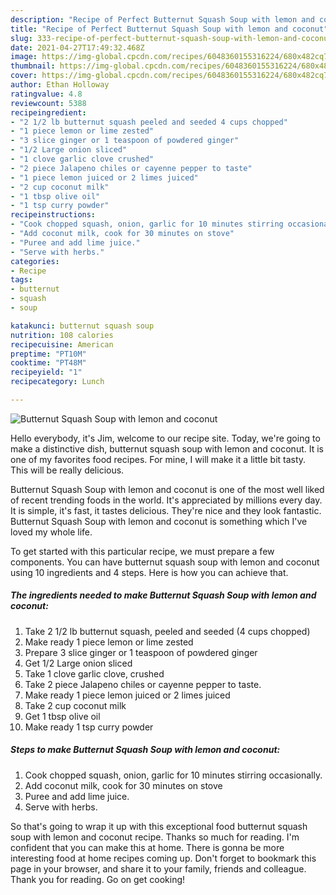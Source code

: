 ```yaml
---
description: "Recipe of Perfect Butternut Squash Soup with lemon and coconut"
title: "Recipe of Perfect Butternut Squash Soup with lemon and coconut"
slug: 333-recipe-of-perfect-butternut-squash-soup-with-lemon-and-coconut
date: 2021-04-27T17:49:32.468Z
image: https://img-global.cpcdn.com/recipes/6048360155316224/680x482cq70/butternut-squash-soup-with-lemon-and-coconut-recipe-main-photo.jpg
thumbnail: https://img-global.cpcdn.com/recipes/6048360155316224/680x482cq70/butternut-squash-soup-with-lemon-and-coconut-recipe-main-photo.jpg
cover: https://img-global.cpcdn.com/recipes/6048360155316224/680x482cq70/butternut-squash-soup-with-lemon-and-coconut-recipe-main-photo.jpg
author: Ethan Holloway
ratingvalue: 4.8
reviewcount: 5388
recipeingredient:
- "2 1/2 lb butternut squash peeled and seeded 4 cups chopped"
- "1 piece lemon or lime zested"
- "3 slice ginger or 1 teaspoon of powdered ginger"
- "1/2 Large onion sliced"
- "1 clove garlic clove crushed"
- "2 piece Jalapeno chiles or cayenne pepper to taste"
- "1 piece lemon juiced or 2 limes juiced"
- "2 cup coconut milk"
- "1 tbsp olive oil"
- "1 tsp curry powder"
recipeinstructions:
- "Cook chopped squash, onion, garlic for 10 minutes stirring occasionally."
- "Add coconut milk, cook for 30 minutes on stove"
- "Puree and add lime juice."
- "Serve with herbs."
categories:
- Recipe
tags:
- butternut
- squash
- soup

katakunci: butternut squash soup 
nutrition: 108 calories
recipecuisine: American
preptime: "PT10M"
cooktime: "PT48M"
recipeyield: "1"
recipecategory: Lunch

---
```



![Butternut Squash Soup with lemon and coconut](https://img-global.cpcdn.com/recipes/6048360155316224/680x482cq70/butternut-squash-soup-with-lemon-and-coconut-recipe-main-photo.jpg)

Hello everybody, it's Jim, welcome to our recipe site. Today, we're going to make a distinctive dish, butternut squash soup with lemon and coconut. It is one of my favorites food recipes. For mine, I will make it a little bit tasty. This will be really delicious.

Butternut Squash Soup with lemon and coconut is one of the most well liked of recent trending foods in the world. It's appreciated by millions every day. It is simple, it's fast, it tastes delicious. They're nice and they look fantastic. Butternut Squash Soup with lemon and coconut is something which I've loved my whole life.




To get started with this particular recipe, we must prepare a few components. You can have butternut squash soup with lemon and coconut using 10 ingredients and 4 steps. Here is how you can achieve that.

<!--inarticleads1-->

##### The ingredients needed to make Butternut Squash Soup with lemon and coconut:

1. Take 2 1/2 lb butternut squash, peeled and seeded (4 cups chopped)
1. Make ready 1 piece lemon or lime zested
1. Prepare 3 slice ginger or 1 teaspoon of powdered ginger
1. Get 1/2 Large onion sliced
1. Take 1 clove garlic clove, crushed
1. Take 2 piece Jalapeno chiles or cayenne pepper to taste.
1. Make ready 1 piece lemon juiced or 2 limes juiced
1. Take 2 cup coconut milk
1. Get 1 tbsp olive oil
1. Make ready 1 tsp curry powder




<!--inarticleads2-->

##### Steps to make Butternut Squash Soup with lemon and coconut:

1. Cook chopped squash, onion, garlic for 10 minutes stirring occasionally.
1. Add coconut milk, cook for 30 minutes on stove
1. Puree and add lime juice.
1. Serve with herbs.




So that's going to wrap it up with this exceptional food butternut squash soup with lemon and coconut recipe. Thanks so much for reading. I'm confident that you can make this at home. There is gonna be more interesting food at home recipes coming up. Don't forget to bookmark this page in your browser, and share it to your family, friends and colleague. Thank you for reading. Go on get cooking!
